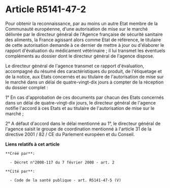 # Article R5141-47-2

Pour obtenir la reconnaissance, par au moins un autre Etat membre de la Communauté européenne, d'une autorisation de mise sur
le marché délivrée par le directeur général de l'Agence française de sécurité sanitaire des aliments, la France agissant
alors comme Etat de référence, le titulaire de cette autorisation demande à ce dernier de mettre à jour ou d'élaborer le
rapport d'évaluation du médicament vétérinaire ; il lui transmet les éventuels compléments au dossier dont le directeur
général de l'agence dispose. 

Le directeur général de l'agence transmet ce rapport d'évaluation, accompagné du résumé des caractéristiques du produit, de
l'étiquetage et de la notice, aux Etats concernés et au titulaire de l'autorisation de mise sur le marché dans un délai de
quatre-vingt-dix jours à compter de la réception du dossier complet : 

1° En cas d'approbation de ces documents par chacun des Etats concernés dans un délai de quatre-vingt-dix jours, le directeur
général de l'agence notifie l'accord à ces Etats et au titulaire de l'autorisation de mise sur le marché ; 

2° A défaut d'accord dans le délai mentionné au 1°, le directeur général de l'agence saisit le groupe de coordination
mentionné à l'article 31 de la directive 2001 / 82 / CE du Parlement européen et du Conseil.

**Liens relatifs à cet article**

	**Créé par**:

	  - Décret n°2008-117 du 7 février 2008 - art. 2

	**Cité par**:

	  - Code de la santé publique - art. R5141-47-5 (V)
